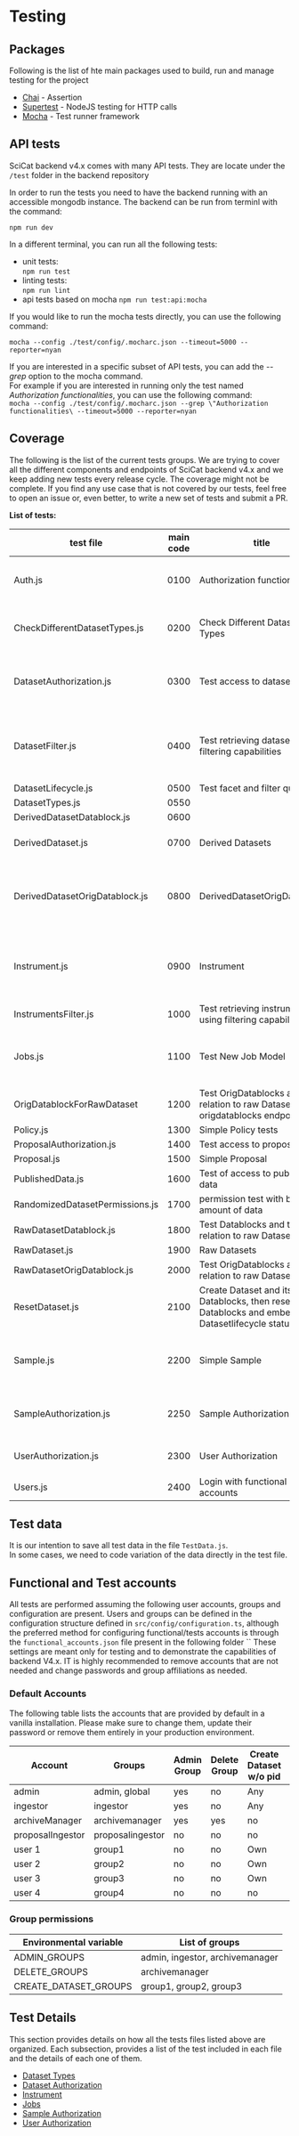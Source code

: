 # Testing

## Packages
Following is the list of hte main packages used to build, run and manage testing for the project

* [Chai](https://github.com/chaijs/chai) - Assertion
* [Supertest](https://github.com/visionmedia/supertest) - NodeJS testing for HTTP calls
* [Mocha](https://github.com/mochajs/mocha) - Test runner framework

## API tests

SciCat backend v4.x comes with many API tests. They are locate under the `/test` folder in the backend repository

In order to run the tests you need to have the backend running with an accessible mongodb instance.
The backend can be run from terminl with the command:

`npm run dev`

In a different terminal, you can run all the following tests:
- unit tests:   
  `npm run test`
- linting tests:  
  `npm run lint`
- api tests based on mocha
  `npm run test:api:mocha`

If you would like to run the mocha tests directly, you can use the following command: 

`mocha --config ./test/config/.mocharc.json --timeout=5000 --reporter=nyan`

If you are interested in a specific subset of API tests, you can add the _--grep_ option to the mocha command.  
For example if you are interested in running only the test named _Authorization functionalities_, you can use the following command:  
`mocha --config ./test/config/.mocharc.json --grep \"Authorization functionalities\ --timeout=5000 --reporter=nyan`

## Coverage

The following is the list of the current tests groups. We are trying to cover all the different components and endpoints of SciCat backend v4.x and we keep adding new tests every release cycle.
The coverage might not be complete. If you find any use case  that is not covered by our tests, feel free to open an issue or, even better, to write a new set of tests and submit a PR.

**List of tests:**  
  
| test file | main code | title | description |  
| ----- | ----- | ----- | ----- |  
| Auth.js | 0100 | Authorization functionalities | Test login and logout for functional accounts |  
| CheckDifferentDatasetTypes.js | 0200 | Check Different Dataset Types | Check different dataset types and their inheritance |   
| DatasetAuthorization.js | 0300 | Test access to dataset | Test different use cases with different user and restricted access |  
| DatasetFilter.js | 0400 | Test retrieving datasets using filtering capabilities | Leverage fullquery endpoint to retrieve different group of datasets  |  
| DatasetLifecycle.js | 0500 | Test facet and filter queries |  |  
| DatasetTypes.js | 0550 |  |  |  
| DerivedDatasetDatablock.js | 0600 |  |  |  
| DerivedDataset.js | 0700 | Derived Datasets | test derived datasets functionalities |  
| DerivedDatasetOrigDatablock.js | 0800 | DerivedDatasetOrigDatablock | Test OrigDatablocks and their relation to derived Datasets |  
| Instrument.js | 0900 | Instrument | instrument management, creation, update, deletion and search |  
| InstrumentsFilter.js | 1000 | Test retrieving instruments using filtering capabilities  |  |  
| Jobs.js | 1100 | Test New Job Model | Test authorization and CRUD operations for jobs |  
| OrigDatablockForRawDataset | 1200 | Test OrigDatablocks and their relation to raw Datasets using origdatablocks endpoint | |
| Policy.js | 1300 | Simple Policy tests |  |  
| ProposalAuthorization.js | 1400 | Test access to proposal |  |  
| Proposal.js | 1500 | Simple Proposal |  |  
| PublishedData.js | 1600 | Test of access to published data |  |  
| RandomizedDatasetPermissions.js | 1700 | permission test with bigger amount of data |  |  
| RawDatasetDatablock.js | 1800 | Test Datablocks and their relation to raw Datasets |  |  
| RawDataset.js | 1900 | Raw Datasets |  |  
| RawDatasetOrigDatablock.js | 2000 | Test OrigDatablocks and their relation to raw Datasets |  |  
| ResetDataset.js | 2100 | Create Dataset and its Datablocks, then reset Datablocks and embedded Datasetlifecycle status |  |  
| Sample.js | 2200 | Simple Sample | Samples functionality tests, like create, update and delete |  
| SampleAuthorization.js | 2250 | Sample Authorization | Test authorization for all samples operations |  
| UserAuthorization.js | 2300 | User Authorization | test that user authorization are correct |  
| Users.js | 2400 | Login with functional accounts |  |  

## Test data

It is our intention to save all test data in the file `TestData.js`.  
In some cases, we need to code variation of the data directly in the test file.

## Functional and Test accounts

All tests are performed assuming the following user accounts, groups and configuration are present.
Users and groups can be defined in the configuration structure defined in ```src/config/configuration.ts```, although the preferred method for configuring functional/tests accounts is through the `functional_accounts.json` file present in the following folder ``
These settings are meant only for testing and to demonstrate the capabilities of backend V4.x. IT is highly recommended to remove accounts that are not needed and change passwords and group affiliations as needed.

### Default Accounts
The following table lists the accounts that are provided by default in a vanilla installation.
Please make sure to change them, update their password or remove them entirely in your production environment.

| Account | Groups | Admin Group | Delete Group | Create Dataset w/o pid | Create Dataset w/ pid | Create Dataset Privileged | Create Job | Update Job | Delete Job |
| ----- | ----- | ----- | ----- | ----- | ----- | ----- | ----- | ----- | ----- |
| admin | admin, global | yes | no | Any |  |  | Any | Any | no |
| ingestor | ingestor | yes | no | Any |  |  | Any | Any | no |
| archiveManager | archivemanager | yes | yes | no |  |  | Any | Any | Any |
| proposalIngestor | proposalingestor | no | no | no |  |  | no | no | no |
| user 1 | group1 | no | no | Own |  |  | Own | Own | no |
| user 2 | group2 | no | no | Own |  |  | Own | Own | no |
| user 3 | group3 | no | no | Own |  |  | Own | Own | no |
| user 4 | group4 | no | no | no |  |  | no | no | no |

### Group permissions
| Environmental variable | List of groups |
| ----- | ----- | 
| ADMIN_GROUPS | admin, ingestor, archivemanager |
| DELETE_GROUPS | archivemanager |
| CREATE_DATASET_GROUPS | group1, group2, group3 |


## Test Details

This section provides details on how all the tests files listed above are organized. Each subsection, provides a list of the test included in each file and the details of each one of them.

- [Dataset Types](./testing/dataset_types.md) 
- [Dataset Authorization](./testing/dataset_authorization.md) 
- [Instrument](./testing/instrument.md)
- [Jobs](./testing/jobs.md)
- [Sample Authorization](./testing/sample_authorization.md)
- [User Authorization](./testing/user_authorization.md)

